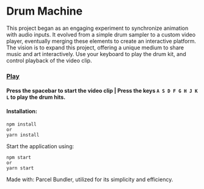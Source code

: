 # Drum Machine
This project began as an engaging experiment to synchronize animation with audio inputs. It evolved from a simple drum sampler to a custom video player, eventually merging these elements to create an interactive platform. The vision is to expand this project, offering a unique medium to share music and art interactively. Use your keyboard to play the drum kit, and control playback of the video clip.

### [Play](https://techture.github.io/drum-machine/)

#### Press the spacebar to start the video clip | Press the keys `A S D F G H J K L` to play the drum hits. 

#### Installation:

```
npm install
or 
yarn install
```

Start the application using:
```
npm start
or 
yarn start
```
Made with: Parcel Bundler, utilized for its simplicity and efficiency.
